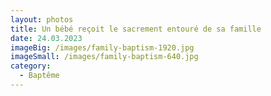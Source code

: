 ```yaml
---
layout: photos
title: Un bébé reçoit le sacrement entouré de sa famille
date: 24.03.2023
imageBig: /images/family-baptism-1920.jpg
imageSmall: /images/family-baptism-640.jpg
category:
  - Baptême
---
```

